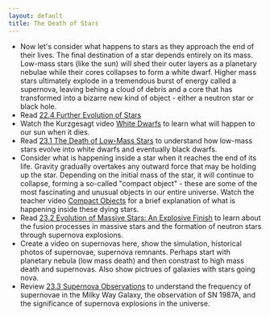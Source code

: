 ```yaml
---
layout: default
title: The Death of Stars
---
```


- Now let's consider what happens to stars as they approach the end of their lives. The final destination of a star depends entirely on its mass. Low-mass stars (like the sun) will shed their outer layers as a planetary nebulae while their cores collapses to form a white dwarf. Higher mass stars ultimately explode in a tremendous burst of energy called a supernova, leaving behing a cloud of debris and a core that has transformed into a bizarre new kind of object - either a neutron star or black hole.
- Read [22.4 Further Evolution of Stars](https://openstax.org/books/astronomy-2e/pages/22-4-further-evolution-of-stars)
- Watch the Kurzgesagt video [White Dwarfs](https://youtu.be/qsN1LglrX9s?si=kfuVyYlm8CtRLIZE) to learn what will happen to our sun when it dies.
- Read [23.1 The Death of Low-Mass Stars](https://openstax.org/books/astronomy-2e/pages/23-1-the-death-of-low-mass-stars) to understand how low-mass stars evolve into white dwarfs and eventually black dwarfs.
- Consider what is happening inside a star when it reaches the end of its life. Gravity gradually overtakes any outward force that may be holding up the star. Depending on the initial mass of the star, it will continue to collapse, forming a so-called "compact object" - these are some of the most fascinating and unusual objects in our entire universe. Watch the teacher video [Compact Objects](https://www.youtube.com/watch?v=F32m8k7Tihs) for a brief explanation of what is happening inside these dying stars. 
- Read [23.2 Evolution of Massive Stars: An Explosive Finish](https://openstax.org/books/astronomy-2e/pages/23-2-evolution-of-massive-stars-an-explosive-finish) to learn about the fusion processes in massive stars and the formation of neutron stars through supernova explosions.
- Create a video on supernovas here, show the simulation, historical photos of supernovae, supernova remnants. Perhaps start with planetary nebula (low mass death) and then constrast to high mass death and supernovas. Also show pictrues of galaxies with stars going nova.
- Review [23.3 Supernova Observations](https://openstax.org/books/astronomy-2e/pages/23-3-supernova-observations) to understand the frequency of supernovae in the Milky Way Galaxy, the observation of SN 1987A, and the significance of supernova explosions in the universe.

